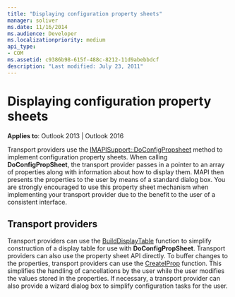 ```yaml
---
title: "Displaying configuration property sheets"
manager: soliver
ms.date: 11/16/2014
ms.audience: Developer
ms.localizationpriority: medium
api_type:
- COM
ms.assetid: c9386b98-615f-488c-8212-11d9abebbdcf
description: "Last modified: July 23, 2011"
---
```


# Displaying configuration property sheets

**Applies to**: Outlook 2013 | Outlook 2016 
  
Transport providers use the [IMAPISupport::DoConfigPropsheet](imapisupport-doconfigpropsheet.md) method to implement configuration property sheets. When calling **DoConfigPropSheet**, the transport provider passes in a pointer to an array of properties along with information about how to display them. MAPI then presents the properties to the user by means of a standard dialog box. You are strongly encouraged to use this property sheet mechanism when implementing your transport provider due to the benefit to the user of a consistent interface.
  
## Transport providers

Transport providers can use the [BuildDisplayTable](builddisplaytable.md) function to simplify construction of a display table for use with **DoConfigPropSheet**. Transport providers can also use the property sheet API directly. To buffer changes to the properties, transport providers can use the [CreateIProp](createiprop.md) function. This simplifies the handling of cancellations by the user while the user modifies the values stored in the properties. If necessary, a transport provider can also provide a wizard dialog box to simplify configuration tasks for the user. 
  

